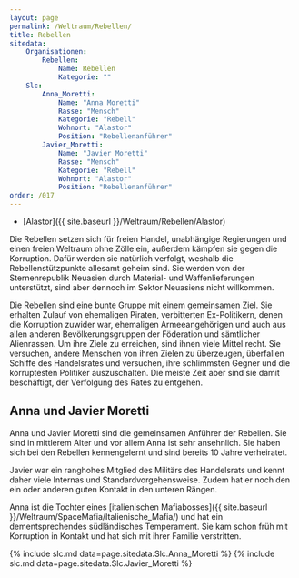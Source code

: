 ```yaml
---
layout: page
permalink: /Weltraum/Rebellen/
title: Rebellen
sitedata:
    Organisationen:
        Rebellen:
            Name: Rebellen
            Kategorie: ""
    Slc:
        Anna_Moretti:
            Name: "Anna Moretti"
            Rasse: "Mensch"
            Kategorie: "Rebell"
            Wohnort: "Alastor"
            Position: "Rebellenanführer"
        Javier_Moretti:
            Name: "Javier Moretti"
            Rasse: "Mensch"
            Kategorie: "Rebell"
            Wohnort: "Alastor"
            Position: "Rebellenanführer"
order: /017
---
```




- [Alastor]({{ site.baseurl }}/Weltraum/Rebellen/Alastor)

Die Rebellen setzen sich für freien Handel, unabhängige Regierungen und einen freien Weltraum ohne Zölle ein, außerdem kämpfen sie gegen die Korruption. Dafür werden sie natürlich verfolgt, weshalb die Rebellenstützpunkte allesamt geheim sind. Sie werden von der Sternenrepublik Neuasien durch Material- und Waffenlieferungen unterstützt, sind aber dennoch im Sektor Neuasiens nicht willkommen.

Die Rebellen sind eine bunte Gruppe mit einem gemeinsamen Ziel. Sie erhalten Zulauf von ehemaligen Piraten, verbitterten Ex-Politikern, denen die Korruption zuwider war, ehemaligen Armeeangehörigen und auch aus allen anderen Bevölkerungsgruppen der Föderation und sämtlicher Alienrassen. Um ihre Ziele zu erreichen, sind ihnen viele Mittel recht. Sie versuchen, andere Menschen von ihren Zielen zu überzeugen, überfallen Schiffe des Handelsrates und versuchen, ihre schlimmsten Gegner und die korruptesten Politiker auszuschalten. Die meiste Zeit aber sind sie damit beschäftigt, der Verfolgung des Rates zu entgehen.

## Anna und Javier Moretti

Anna und Javier Moretti sind die gemeinsamen Anführer der Rebellen. Sie sind in mittlerem Alter und vor allem Anna ist sehr ansehnlich. Sie haben sich bei den Rebellen kennengelernt und sind bereits 10 Jahre verheiratet.

Javier war ein ranghohes Mitglied des Militärs des Handelsrats und kennt daher viele Internas und Standardvorgehensweise. Zudem hat er noch den ein oder anderen guten Kontakt in den unteren Rängen.

Anna ist die Tochter eines [italienischen Mafiabosses]({{ site.baseurl }}/Weltraum/SpaceMafia/Italienische_Mafia/) und hat ein dementsprechendes südländisches Temperament. Sie kam schon früh mit Korruption in Kontakt und hat sich mit ihrer Familie verstritten.

{% include slc.md data=page.sitedata.Slc.Anna_Moretti %}
{% include slc.md data=page.sitedata.Slc.Javier_Moretti %}
